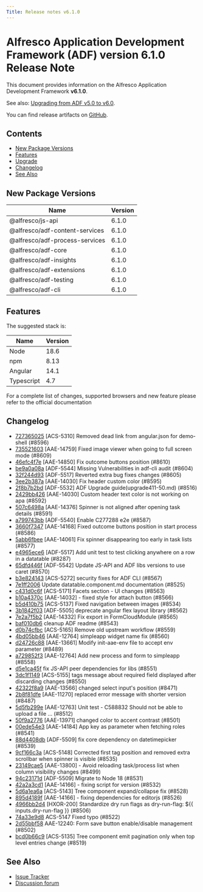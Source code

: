 ```yaml
---
Title: Release notes v6.1.0
---
```


# Alfresco Application Development Framework (ADF) version 6.1.0 Release Note

This document provides information on the Alfresco Application Development Framework **v6.1.0**.

See also: [Upgrading from ADF v5.0 to v6.0](../upgrade-guide/upgrade50-60.md).

You can find release artifacts on [GitHub](https://github.com/Alfresco/alfresco-ng2-components/releases/tag/6.1.0).

## Contents

- [New Package Versions](#new-package-versions)
- [Features](#features)
- [Upgrade](#upgrade)
- [Changelog](#changelog)
- [See Also](#see-also)

## New Package Versions

| Name | Version   |
| --- |-----------|
| @alfresco/js-api | 6.1.0     |
| @alfresco/adf-content-services | 6.1.0 |
| @alfresco/adf-process-services | 6.1.0 |
| @alfresco/adf-core | 6.1.0 |
| @alfresco/adf-insights | 6.1.0 |
| @alfresco/adf-extensions | 6.1.0 |
| @alfresco/adf-testing | 6.1.0 |
| @alfresco/adf-cli | 6.1.0 |

## Features

The suggested stack is:

| Name | Version |
| --- | -- |
| Node | 18.6 |
| npm | 8.13 |
| Angular | 14.1 |
| Typescript | 4.7 |

For a complete list of changes, supported browsers and new feature please refer to the official documentation

## Changelog

- [727365025](https://github.com/Alfresco/alfresco-ng2-components/commit/727365025) [ACS-5310] Removed dead link from angular.json for demo-shell (#8596)
- [735521603](https://github.com/Alfresco/alfresco-ng2-components/commit/735521603) [AAE-14759] Fixed image viewer when going to full screen mode (#8609)
- [46efc4f7e](https://github.com/Alfresco/alfresco-ng2-components/commit/46efc4f7e) [AAE-14850] Fix outcome buttons position (#8610)
- [be9a0a08a](https://github.com/Alfresco/alfresco-ng2-components/commit/be9a0a08a) [ADF-5544] Missing Vulnerabilities in adf-cli audit (#8604)
- [32f244d93](https://github.com/Alfresco/alfresco-ng2-components/commit/32f244d93) [ADF-5517] Reverted extra bug fixes changes (#8605)
- [3ee2b387a](https://github.com/Alfresco/alfresco-ng2-components/commit/3ee2b387a) [AAE-14030] Fix header custom color (#8595)
- [2f8b7b2bd](https://github.com/Alfresco/alfresco-ng2-components/commit/2f8b7b2bd) [ADF-5532] ADF Upgrade guide(upgrade411-50.md) (#8516)
- [2429bb426](https://github.com/Alfresco/alfresco-ng2-components/commit/2429bb426) [AAE-14030] Custom header text color is not working on apa (#8592)
- [507c6498a](https://github.com/Alfresco/alfresco-ng2-components/commit/507c6498a) [AAE-14376] Spinner is not aligned after opening task details (#8591)
- [a799743bb](https://github.com/Alfresco/alfresco-ng2-components/commit/a799743bb) [ADF-5540] Enable C277288 e2e (#8587)
- [3660f7347](https://github.com/Alfresco/alfresco-ng2-components/commit/3660f7347) [AAE-14168] Fixed outcome buttons position in start process (#8586)
- [5abb6fbee](https://github.com/Alfresco/alfresco-ng2-components/commit/5abb6fbee) [AAE-14061] Fix spinner disappearing too early in task lists (#8577)
- [e4965ece6](https://github.com/Alfresco/alfresco-ng2-components/commit/e4965ece6) [ADF-5517] Add unit test to test clicking anywhere on a row in a datatable (#8287)
- [65dfd446f](https://github.com/Alfresco/alfresco-ng2-components/commit/65dfd446f) [ADF-5542] Update JS-API and ADF libs versions to use caret (#8570)
- [b3e824143](https://github.com/Alfresco/alfresco-ng2-components/commit/b3e824143) [ACS-5272] security fixes for ADF CLI (#8567)
- [7e1ff2006](https://github.com/Alfresco/alfresco-ng2-components/commit/7e1ff2006) Update datatable.component.md documentation (#8525)
- [c431d0c6f](https://github.com/Alfresco/alfresco-ng2-components/commit/c431d0c6f) [ACS-5171] Facets section - UI changes (#8563)
- [b10a4370c](https://github.com/Alfresco/alfresco-ng2-components/commit/b10a4370c) [AAE-14032] - fixed style for attach button (#8566)
- [b5d410b75](https://github.com/Alfresco/alfresco-ng2-components/commit/b5d410b75) [ACS-5137] Fixed navigation between images (#8534)
- [3b1842f03](https://github.com/Alfresco/alfresco-ng2-components/commit/3b1842f03) [ADF-5505] deprecate angular flex layout library (#8562)
- [7e2a7f5b2](https://github.com/Alfresco/alfresco-ng2-components/commit/7e2a7f5b2) [AAE-14332] Fix export in FormCloudModule (#8565)
- [baf010db6](https://github.com/Alfresco/alfresco-ng2-components/commit/baf010db6) cleanup ADF readme (#8543)
- [d0b74cfbc](https://github.com/Alfresco/alfresco-ng2-components/commit/d0b74cfbc) [ACS-5165] Remove old upstream workflow (#8559)
- [4bd05bb46](https://github.com/Alfresco/alfresco-ng2-components/commit/4bd05bb46) [AAE-12764] simpleapp widget name fix (#8560)
- [d24726c88](https://github.com/Alfresco/alfresco-ng2-components/commit/d24726c88) [AAE-13661] Modify init-aae-env file to accept env parameter (#8489)
- [a729852f3](https://github.com/Alfresco/alfresco-ng2-components/commit/a729852f3) [AAE-12764] Add new process and form to simpleapp (#8558)
- [d5e1ca45f](https://github.com/Alfresco/alfresco-ng2-components/commit/d5e1ca45f) fix JS-API peer dependencies for libs (#8551)
- [3dc1f1149](https://github.com/Alfresco/alfresco-ng2-components/commit/3dc1f1149) [ACS-5155] tags message about required field displayed after discarding changes (#8550)
- [42322f8a9](https://github.com/Alfresco/alfresco-ng2-components/commit/42322f8a9) [AAE-13566] changed select input&#39;s position (#8471)
- [2b8f81dfe](https://github.com/Alfresco/alfresco-ng2-components/commit/2b8f81dfe) [AAE-11270] replaced error message with shorter version (#8487)
- [5d5fb299e](https://github.com/Alfresco/alfresco-ng2-components/commit/5d5fb299e) [AAE-12763] Unit test - C588832 Should not be able to upload a file … (#8512)
- [50f9a2776](https://github.com/Alfresco/alfresco-ng2-components/commit/50f9a2776) [AAE-13971] changed color to accent contrast (#8501)
- [00ede54e3](https://github.com/Alfresco/alfresco-ng2-components/commit/00ede54e3) [AAE-14184] App key as parameter when fetching roles (#8541)
- [88d4408db](https://github.com/Alfresco/alfresco-ng2-components/commit/88d4408db) [ADF-5509] fix core dependency on datetimepicker (#8539)
- [9cf166c3a](https://github.com/Alfresco/alfresco-ng2-components/commit/9cf166c3a) [ACS-5148] Corrected first tag position and removed extra scrollbar when spinner is visible (#8535)
- [23149cae5](https://github.com/Alfresco/alfresco-ng2-components/commit/23149cae5) [AAE-13800] - Avoid reloading task/process list when column visibility changes (#8499)
- [94c23171d](https://github.com/Alfresco/alfresco-ng2-components/commit/94c23171d) [ADF-5509] Migrate to Node 18 (#8531)
- [42a2a3cd1](https://github.com/Alfresco/alfresco-ng2-components/commit/42a2a3cd1) [AAE-14166] - fixing script for version (#8532)
- [5d6a1ea6a](https://github.com/Alfresco/alfresco-ng2-components/commit/5d6a1ea6a) [ACS-5143] Tree component expand/collapse fix (#8528)
- [895d4189f](https://github.com/Alfresco/alfresco-ng2-components/commit/895d4189f) [AAE-14166] - fixing dependencies for editorjs (#8526)
- [4966bb2d4](https://github.com/Alfresco/alfresco-ng2-components/commit/4966bb2d4) [HXOR-200] Standardize dry run flags as dry-run-flag: ${{ inputs.dry-run-flag }} (#8506)
- [74a33e9d8](https://github.com/Alfresco/alfresco-ng2-components/commit/74a33e9d8) ACS-5147 Fixed typo (#8522)
- [2d55bbf58](https://github.com/Alfresco/alfresco-ng2-components/commit/2d55bbf58) AAE-12240: Form save button enable/disable management (#8502)
- [bcd0b66c9](https://github.com/Alfresco/alfresco-ng2-components/commit/bcd0b66c9) [ACS-5135] Tree component emit pagination only when top level entries change (#8519)

## See Also

- [Issue Tracker](https://github.com/Alfresco/alfresco-ng2-components/issues/new)
- [Discussion forum](http://gitter.im/Alfresco/alfresco-ng2-components)
